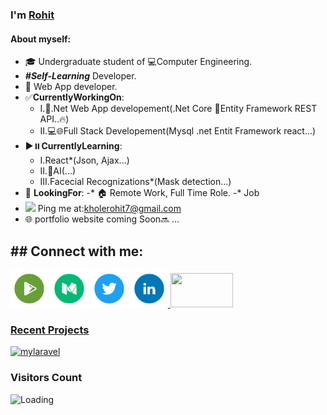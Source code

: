 ### I'm [Rohit](https://github.com/kholerohit/kholerohit/) 
#### About myself: 
- 🎓 Undergraduate student of 💻Computer Engineering. 
-  ***#Self-Learning*** Developer. 
- 📱 Web App developer. 
- ✅**CurrentlyWorkingOn**: 
  - I.📱.Net Web App developement(.Net Core 💙Entity Framework REST API..🔥) 
  - II.💻🌐Full Stack Developement(Mysql .net Entit Framework react...) 
- ▶️⏸️**CurrentlyLearning**: 
  - I.React*(Json, Ajax...) 
  - II.🤖AI(...) 
  - III.Facecial Recognizations*(Mask detection...) 
- 🔎 **LookingFor**: 
  -* 🏠 Remote Work, Full Time Role.
  -* Job 
- [<img src="https://img.icons8.com/color/48/000000/gmail.png" width="1.9%"/>](https://www.gmail.com/) Ping me at:kholerohit7@gmail.com 
- 🌐 portfolio website coming Soon🔜 ... 

## ## Connect with me:
<a title="meet-you-soon" href="https://play.google.com/"><img src="https://github.com/aritraroy/social-icons/blob/master/play-store-icon.png?raw=true" width="60"></a> <a title="@kholerohit" href="https://medium.com/@kholerohit7"><img src="https://github.com/aritraroy/social-icons/blob/master/medium-icon.png?raw=true" width="60"></a> <a title="RohitKhole5" href="https://twitter.com/RohitKhole5"><img src="https://github.com/aritraroy/social-icons/blob/master/twitter-icon.png?raw=true" width="60"></a> <a title="rohit-khole" href="https://linkedin.com/in/kholerohit"><img src="https://github.com/aritraroy/social-icons/blob/master/linkedin-icon.png?raw=true" width="60">
</a> <a title="rohit-khole" href="https://cppsecrets.com/user/?uid=1207">
<img src="https://cppsecrets.com/assets/base/img/layout/logos/logo-1.png" height="55" width="100">
### Recent Projects
[![mylaravel](https://github-readme-stats.vercel.app/api/pin/?username=kholerohit&repo=Library-Management-system-Desktop-App)](https://github.com/kholerohit/Library-Management-system-Desktop-App) 


### Visitors Count

<img align="left" src = "https://profile-counter.glitch.me/TheAlphamerc/count.svg" alt ="Loading">
